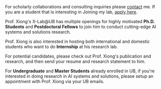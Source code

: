 <!-- <div class="alert alert-warning" role="alert">
  We don't have any open positions right now.
</div> -->

<div class="alert alert-success" role="alert">
  For scholarly collaborations and consulting inquiries please <a href="mailto:jinjun@buffalo.edu">contact</a> me. If you are a student that is interesting in Joining my lab, <a href="#">apply here</a>.
</div>

Prof. Xiong's X-Lab@UB has <span class="text-danger">multiple openings</span> for highly motivated **Ph.D. Students** and **Postdoctoral Fellows** to join him to conduct cutting-edge AI systems and solutions research.

Prof. Xiong is also interested in hosting both international and domestic students who want to do **Internship** at his research lab.

For potential candidates, please check out Prof. Xiong's publication and research, and then send your resume and research statement to him.

For **Undergraduate** and **Master Students** already enrolled in UB, if you're interested in doing research in AI systems and solutions, please setup an appointment with Prof. Xiong via your UB emails.

